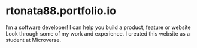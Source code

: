 # rtonata88.portfolio.io
I’m a software developer! I can help you build a product, feature or website Look through some of my work and experience. I created this website as a student at Microverse.
